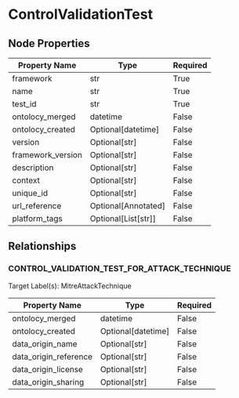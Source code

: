 # ControlValidationTest

## Node Properties

| Property Name | Type | Required |
| ------------- | ---- | -------- |
| framework | str | True |
| name | str | True |
| test_id | str | True |
| ontolocy_merged | datetime | False |
| ontolocy_created | Optional[datetime] | False |
| version | Optional[str] | False |
| framework_version | Optional[str] | False |
| description | Optional[str] | False |
| context | Optional[str] | False |
| unique_id | Optional[str] | False |
| url_reference | Optional[Annotated] | False |
| platform_tags | Optional[List[str]] | False |

## Relationships

### CONTROL_VALIDATION_TEST_FOR_ATTACK_TECHNIQUE

Target Label(s): MitreAttackTechnique

| Property Name | Type | Required |
| ------------- | ---- | -------- |
| ontolocy_merged | datetime | False |
| ontolocy_created | Optional[datetime] | False |
| data_origin_name | Optional[str] | False |
| data_origin_reference | Optional[str] | False |
| data_origin_license | Optional[str] | False |
| data_origin_sharing | Optional[str] | False |